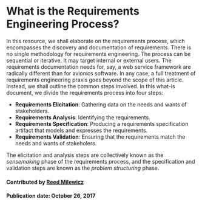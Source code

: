 # What is the Requirements Engineering Process?

In this resource, we shall elaborate on the requirements process, which encompasses the discovery and documentation of requirements. There is no single methodology for requirements engineering. The process can be sequential or iterative. It may target internal or external users. The requirements documentation needs for, say, a web service framework are radically different than for avionics software. In any case, a full treatment of requirements engineering praxis goes beyond the scope of this article. Instead, we shall outline the common steps involved. In this what-is document, we divide the requirements process into four steps:

- **Requirements Elicitation**: Gathering data on the needs and wants of stakeholders.
- **Requirements Analysis**: Identifying the requirements.
- **Requirements Specification**: Producing a requirements specification artifact that models and expresses the requirements.
- **Requirements Validation**: Ensuring that the requirements match the needs and wants of stakeholers.

The elicitation and analysis steps are collectively known as the *sensemaking* phase of the requirements process, and the specification and validation steps are known as the *problem structuring* phase.

#### Contributed by [Reed Milewicz](https://github.com/rmmilewi)

#### Publication date: October 26, 2017

<!---
Publish: yes
Categories: Collaboration, Planning
Topics: requirements
Tags: requirements, whatis, terminology
Level: 0
Prerequisites: none
Aggregate: none
--->
